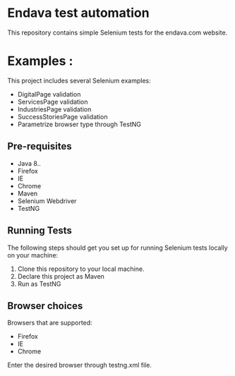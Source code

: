 # Endava test automation

This repository contains simple Selenium tests for the endava.com website.


# Examples :

This project includes several Selenium examples:

* DigitalPage validation
* ServicesPage validation
* IndustriesPage validation
* SuccessStoriesPage validation
* Parametrize browser type through TestNG

## Pre-requisites

* Java 8..
* Firefox
* IE
* Chrome
* Maven
* Selenium Webdriver
* TestNG

## Running Tests

The following steps should get you set up for running Selenium tests locally on your machine:

1. Clone this repository to your local machine.
2. Declare this project as Maven
3. Run as TestNG

## Browser choices

Browsers that are supported:
* Firefox
* IE
* Chrome

Enter the desired browser through testng.xml file.

